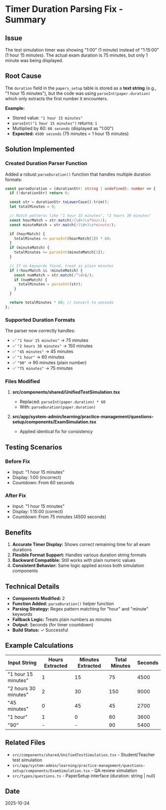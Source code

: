 # Timer Duration Parsing Fix - Summary

## Issue
The test simulation timer was showing "1:00" (1 minute) instead of "1:15:00" (1 hour 15 minutes). The actual exam duration is 75 minutes, but only 1 minute was being displayed.

## Root Cause
The `duration` field in the `papers_setup` table is stored as a **text string** (e.g., "1 hour 15 minutes"), but the code was using `parseInt(paper.duration)` which only extracts the first number it encounters.

**Example:**
- Stored value: `"1 hour 15 minutes"`
- `parseInt("1 hour 15 minutes")` returns: `1`
- Multiplied by 60: `60 seconds` (displayed as "1:00")
- **Expected:** `4500 seconds` (75 minutes = 1 hour 15 minutes)

## Solution Implemented

### Created Duration Parser Function
Added a robust `parseDuration()` function that handles multiple duration formats:

```typescript
const parseDuration = (durationStr: string | undefined): number => {
  if (!durationStr) return 0;

  const str = durationStr.toLowerCase().trim();
  let totalMinutes = 0;

  // Match patterns like "1 hour 15 minutes", "2 hours 30 minutes"
  const hourMatch = str.match(/(\d+)\s*hour/);
  const minuteMatch = str.match(/(\d+)\s*minute/);

  if (hourMatch) {
    totalMinutes += parseInt(hourMatch[1]) * 60;
  }
  if (minuteMatch) {
    totalMinutes += parseInt(minuteMatch[1]);
  }

  // If no keywords found, treat as plain minutes
  if (!hourMatch && !minuteMatch) {
    const numMatch = str.match(/^\d+$/);
    if (numMatch) {
      totalMinutes = parseInt(str);
    }
  }

  return totalMinutes * 60; // Convert to seconds
};
```

### Supported Duration Formats
The parser now correctly handles:
- ✅ `"1 hour 15 minutes"` → 75 minutes
- ✅ `"2 hours 30 minutes"` → 150 minutes
- ✅ `"45 minutes"` → 45 minutes
- ✅ `"1 hour"` → 60 minutes
- ✅ `"90"` → 90 minutes (plain number)
- ✅ `"75 minutes"` → 75 minutes

### Files Modified

1. **src/components/shared/UnifiedTestSimulation.tsx**
   - Replaced: `parseInt(paper.duration) * 60`
   - With: `parseDuration(paper.duration)`

2. **src/app/system-admin/learning/practice-management/questions-setup/components/ExamSimulation.tsx**
   - Applied identical fix for consistency

## Testing Scenarios

### Before Fix
- Input: "1 hour 15 minutes"
- Display: 1:00 (incorrect)
- Countdown: From 60 seconds

### After Fix
- Input: "1 hour 15 minutes"
- Display: 1:15:00 (correct)
- Countdown: From 75 minutes (4500 seconds)

## Benefits

1. **Accurate Timer Display:** Shows correct remaining time for all exam durations
2. **Flexible Format Support:** Handles various duration string formats
3. **Backward Compatible:** Still works with plain numeric values
4. **Consistent Behavior:** Same logic applied across both simulation components

## Technical Details

- **Components Modified:** 2
- **Function Added:** `parseDuration()` helper function
- **Parsing Strategy:** Regex pattern matching for "hour" and "minute" keywords
- **Fallback Logic:** Treats plain numbers as minutes
- **Output:** Seconds (for timer countdown)
- **Build Status:** ✓ Successful

## Example Calculations

| Input String | Hours Extracted | Minutes Extracted | Total Minutes | Seconds |
|-------------|----------------|-------------------|---------------|---------|
| "1 hour 15 minutes" | 1 | 15 | 75 | 4500 |
| "2 hours 30 minutes" | 2 | 30 | 150 | 9000 |
| "45 minutes" | 0 | 45 | 45 | 2700 |
| "1 hour" | 1 | 0 | 60 | 3600 |
| "90" | - | - | 90 | 5400 |

## Related Files
- `src/components/shared/UnifiedTestSimulation.tsx` - Student/Teacher test simulation
- `src/app/system-admin/learning/practice-management/questions-setup/components/ExamSimulation.tsx` - QA review simulation
- `src/types/questions.ts` - PaperSetup interface (duration: string | null)

## Date
2025-10-24
